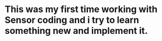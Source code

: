 # This was my first time working with Sensor coding and i try to learn something new and implement it.
